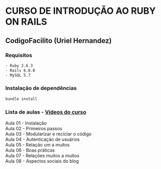 # CURSO DE INTRODUÇÃO AO RUBY ON RAILS 
## CodigoFacilito (Uriel Hernandez)

### Requisitos

```bash
- Ruby 2.6.3  
- Rails 6.0.0  
- MySQL 5.7
```

### Instalação de dependências

```bash
bundle install
```

### Lista de aulas - <a href="https://codigofacilito.com/cursos/introduccion-rails" target="_blank">Vídeos do curso</a>

Aula 01 - Instalação  
Aula 02 - Primeiros passos  
Aula 03 - Modularizar e reciclar o código  
Aula 04 - Autenticação de usuários  
Aula 05 - Relação um a muitos  
Aula 06 - Boas práticas  
Aula 07 - Relações muitos a muitos  
Aula 08 - Aspectos sociais do blog  
